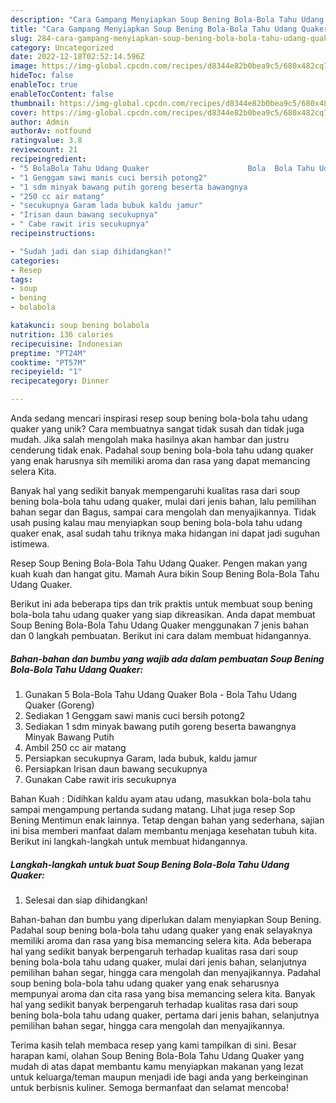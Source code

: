 ```yaml
---
description: "Cara Gampang Menyiapkan Soup Bening Bola-Bola Tahu Udang Quaker yang Lezat"
title: "Cara Gampang Menyiapkan Soup Bening Bola-Bola Tahu Udang Quaker yang Lezat"
slug: 284-cara-gampang-menyiapkan-soup-bening-bola-bola-tahu-udang-quaker-yang-lezat
category: Uncategorized
date: 2022-12-18T02:52:14.596Z
image: https://img-global.cpcdn.com/recipes/d8344e82b0bea9c5/680x482cq70/soup-bening-bola-bola-tahu-udang-quaker-foto-resep-utama.jpg
hideToc: false
enableToc: true
enableTocContent: false
thumbnail: https://img-global.cpcdn.com/recipes/d8344e82b0bea9c5/680x482cq70/soup-bening-bola-bola-tahu-udang-quaker-foto-resep-utama.jpg
cover: https://img-global.cpcdn.com/recipes/d8344e82b0bea9c5/680x482cq70/soup-bening-bola-bola-tahu-udang-quaker-foto-resep-utama.jpg
author: Admin
authorAv: notfound
ratingvalue: 3.8
reviewcount: 21
recipeingredient:
- "5 BolaBola Tahu Udang Quaker                      Bola  Bola Tahu Udang Quaker Goreng"
- "1 Genggam sawi manis cuci bersih potong2"
- "1 sdm minyak bawang putih goreng beserta bawangnya                      Minyak Bawang Putih"
- "250 cc air matang"
- "secukupnya Garam lada bubuk kaldu jamur"
- "Irisan daun bawang secukupnya"
- " Cabe rawit iris secukupnya"
recipeinstructions:

- "Sudah jadi dan siap dihidangkan!"
categories:
- Resep
tags:
- soup
- bening
- bolabola

katakunci: soup bening bolabola 
nutrition: 136 calories
recipecuisine: Indonesian
preptime: "PT24M"
cooktime: "PT57M"
recipeyield: "1"
recipecategory: Dinner

---
```





Anda sedang mencari inspirasi resep soup bening bola-bola tahu udang quaker yang unik? Cara membuatnya sangat tidak susah dan tidak juga mudah. Jika salah mengolah maka hasilnya akan hambar dan justru cenderung tidak enak. Padahal soup bening bola-bola tahu udang quaker yang enak harusnya sih memiliki aroma dan rasa yang dapat memancing selera Kita.





Banyak hal yang sedikit banyak mempengaruhi kualitas rasa dari soup bening bola-bola tahu udang quaker, mulai dari jenis bahan, lalu pemilihan bahan segar dan Bagus, sampai cara mengolah dan menyajikannya. Tidak usah pusing kalau mau menyiapkan soup bening bola-bola tahu udang quaker enak,      asal sudah tahu triknya maka hidangan ini dapat jadi suguhan istimewa.














Resep Soup Bening Bola-Bola Tahu Udang Quaker. Pengen makan yang kuah kuah dan hangat gitu. Mamah Aura bikin Soup Bening Bola-Bola Tahu Udang Quaker.






Berikut ini ada beberapa tips dan trik praktis untuk membuat soup bening bola-bola tahu udang quaker yang siap dikreasikan. Anda dapat membuat Soup Bening Bola-Bola Tahu Udang Quaker menggunakan 7 jenis bahan dan 0 langkah pembuatan. Berikut ini cara dalam membuat hidangannya.

<!--inarticleads1-->

##### Bahan-bahan dan bumbu yang wajib ada dalam pembuatan Soup Bening Bola-Bola Tahu Udang Quaker:

1. Gunakan 5 Bola-Bola Tahu Udang Quaker                      Bola - Bola Tahu Udang Quaker (Goreng)
1. Sediakan 1 Genggam sawi manis cuci bersih potong2
1. Sediakan 1 sdm minyak bawang putih goreng beserta bawangnya                      Minyak Bawang Putih
1. Ambil 250 cc air matang
1. Persiapkan secukupnya Garam, lada bubuk, kaldu jamur
1. Persiapkan Irisan daun bawang secukupnya
1. Gunakan  Cabe rawit iris secukupnya


Bahan Kuah : Didihkan kaldu ayam atau udang, masukkan bola-bola tahu sampai mengampung pertanda sudang matang. Lihat juga resep Sop Bening Mentimun enak lainnya. Tetap dengan bahan yang sederhana, sajian ini bisa memberi manfaat dalam membantu menjaga kesehatan tubuh kita. Berikut ini langkah-langkah untuk membuat hidangannya. 

<!--inarticleads2-->

##### Langkah-langkah untuk buat Soup Bening Bola-Bola Tahu Udang Quaker:


1. Selesai dan siap dihidangkan!

Bahan-bahan dan bumbu yang diperlukan dalam menyiapkan Soup Bening. Padahal soup bening bola-bola tahu udang quaker yang enak selayaknya memiliki aroma dan rasa yang bisa memancing selera kita. Ada beberapa hal yang sedikit banyak berpengaruh terhadap kualitas rasa dari soup bening bola-bola tahu udang quaker, mulai dari jenis bahan, selanjutnya pemilihan bahan segar, hingga cara mengolah dan menyajikannya. Padahal soup bening bola-bola tahu udang quaker yang enak seharusnya mempunyai aroma dan cita rasa yang bisa memancing selera kita. Banyak hal yang sedikit banyak berpengaruh terhadap kualitas rasa dari soup bening bola-bola tahu udang quaker, pertama dari jenis bahan, selanjutnya pemilihan bahan segar, hingga cara mengolah dan menyajikannya. 

Terima kasih telah membaca resep yang kami tampilkan di sini. Besar harapan kami, olahan Soup Bening Bola-Bola Tahu Udang Quaker yang mudah di atas dapat membantu kamu menyiapkan makanan yang lezat untuk keluarga/teman maupun menjadi ide bagi anda yang berkeinginan untuk berbisnis kuliner. Semoga bermanfaat dan selamat mencoba!
